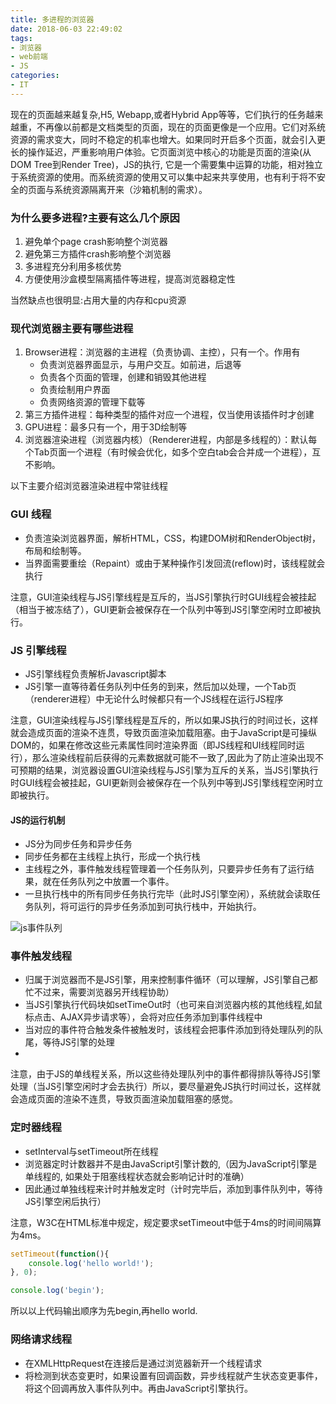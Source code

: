 ```yaml
---
title: 多进程的浏览器
date: 2018-06-03 22:49:02
tags:
- 浏览器
- web前端
- JS
categories:
- IT
---
```



现在的页面越来越复杂,H5, Webapp,或者Hybrid App等等，它们执行的任务越来越重，不再像以前都是文档类型的页面，现在的页面更像是一个应用。它们对系统资源的需求变大，同时不稳定的机率也增大。如果同时开启多个页面，就会引入更长的操作延迟，严重影响用户体验。它页面浏览中核心的功能是页面的渲染(从DOM Tree到Render Tree)，JS的执行, 它是一个需要集中运算的功能，相对独立于系统资源的使用。而系统资源的使用又可以集中起来共享使用，也有利于将不安全的页面与系统资源隔离开来（沙箱机制的需求）。
  
 <!-- more -->
### 为什么要多进程?主要有这么几个原因
1. 避免单个page crash影响整个浏览器
2. 避免第三方插件crash影响整个浏览器
3. 多进程充分利用多核优势
4. 方便使用沙盒模型隔离插件等进程，提高浏览器稳定性

当然缺点也很明显:占用大量的内存和cpu资源



### 现代浏览器主要有哪些进程

1. Browser进程：浏览器的主进程（负责协调、主控），只有一个。作用有
   -  负责浏览器界面显示，与用户交互。如前进，后退等
   -  负责各个页面的管理，创建和销毁其他进程
   -  负责绘制用户界面
   -  负责网络资源的管理下载等
2. 第三方插件进程：每种类型的插件对应一个进程，仅当使用该插件时才创建
3. GPU进程：最多只有一个，用于3D绘制等
4. 浏览器渲染进程（浏览器内核）（Renderer进程，内部是多线程的）：默认每个Tab页面一个进程（有时候会优化，如多个空白tab会合并成一个进程），互不影响。
  
以下主要介绍浏览器渲染进程中常驻线程

###   GUI 线程

- 负责渲染浏览器界面，解析HTML，CSS，构建DOM树和RenderObject树，布局和绘制等。
- 当界面需要重绘（Repaint）或由于某种操作引发回流(reflow)时，该线程就会执行

注意，GUI渲染线程与JS引擎线程是互斥的，当JS引擎执行时GUI线程会被挂起（相当于被冻结了），GUI更新会被保存在一个队列中等到JS引擎空闲时立即被执行。
###   JS 引擎线程
- JS引擎线程负责解析Javascript脚本
- JS引擎一直等待着任务队列中任务的到来，然后加以处理，一个Tab页（renderer进程）中无论什么时候都只有一个JS线程在运行JS程序

注意，GUI渲染线程与JS引擎线程是互斥的，所以如果JS执行的时间过长，这样就会造成页面的渲染不连贯，导致页面渲染加载阻塞。由于JavaScript是可操纵DOM的，如果在修改这些元素属性同时渲染界面（即JS线程和UI线程同时运行），那么渲染线程前后获得的元素数据就可能不一致了,因此为了防止渲染出现不可预期的结果，浏览器设置GUI渲染线程与JS引擎为互斥的关系，当JS引擎执行时GUI线程会被挂起，GUI更新则会被保存在一个队列中等到JS引擎线程空闲时立即被执行。

#### JS的运行机制

- JS分为同步任务和异步任务
- 同步任务都在主线程上执行，形成一个执行栈
- 主线程之外，事件触发线程管理着一个任务队列，只要异步任务有了运行结果，就在任务队列之中放置一个事件。
- 一旦执行栈中的所有同步任务执行完毕（此时JS引擎空闲），系统就会读取任务队列，将可运行的异步任务添加到可执行栈中，开始执行。

![js事件队列](https://i.loli.net/2018/08/26/5b8214b3a8e92.png)

###   事件触发线程

- 归属于浏览器而不是JS引擎，用来控制事件循环（可以理解，JS引擎自己都忙不过来，需要浏览器另开线程协助）
- 当JS引擎执行代码块如setTimeOut时（也可来自浏览器内核的其他线程,如鼠标点击、AJAX异步请求等），会将对应任务添加到事件线程中
- 当对应的事件符合触发条件被触发时，该线程会把事件添加到待处理队列的队尾，等待JS引擎的处理
- 
注意，由于JS的单线程关系，所以这些待处理队列中的事件都得排队等待JS引擎处理（当JS引擎空闲时才会去执行）所以，要尽量避免JS执行时间过长，这样就会造成页面的渲染不连贯，导致页面渲染加载阻塞的感觉。


###   定时器线程

- setInterval与setTimeout所在线程
- 浏览器定时计数器并不是由JavaScript引擎计数的,（因为JavaScript引擎是单线程的, 如果处于阻塞线程状态就会影响记计时的准确）
- 因此通过单独线程来计时并触发定时（计时完毕后，添加到事件队列中，等待JS引擎空闲后执行）

注意，W3C在HTML标准中规定，规定要求setTimeout中低于4ms的时间间隔算为4ms。

``` js
setTimeout(function(){
    console.log('hello world!');
}, 0);

console.log('begin');
```

所以以上代码输出顺序为先begin,再hello world. 

###  网络请求线程

- 在XMLHttpRequest在连接后是通过浏览器新开一个线程请求
- 将检测到状态变更时，如果设置有回调函数，异步线程就产生状态变更事件，将这个回调再放入事件队列中。再由JavaScript引擎执行。


